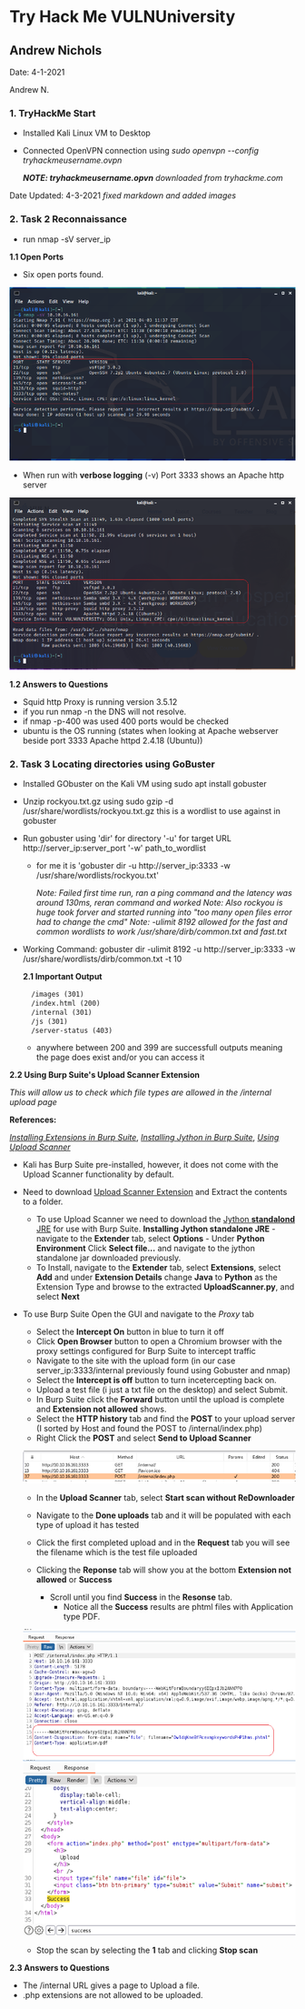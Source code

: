# Try Hack Me VULNUniversity 
## Andrew Nichols


Date: 4-1-2021

Andrew N.

### 1. TryHackMe Start
- Installed Kali Linux VM to Desktop
- Connected OpenVPN connection using *sudo openvpn --config tryhackmeusername.ovpn* 
	
	***NOTE: tryhackmeusername.opvn** downloaded from tryhackme.com*

Date Updated: 4-3-2021 *fixed markdown and added images*
### 2. Task 2 Reconnaissance
- run nmap -sV server_ip 

**1.1 Open Ports**
	
- Six open ports found.

![image info](./Images/t2_nmap_output.png)


- When run with **verbose logging** (-v) Port 3333 shows an Apache http server

![image info](./Images/t2_nmap_verboseoutput.png)

**1.2 Answers to Questions**

- Squid http Proxy is running version 3.5.12
- if you run nmap -n the DNS will not resolve.
- if nmap -p-400 was used 400 ports would be checked
- ubuntu is the OS running (states when looking at Apache webserver beside port 3333 Apache httpd 2.4.18 (Ubuntu))


### 2. Task 3 Locating directories using GoBuster

- Installed GObuster on the Kali VM using sudo apt install gobuster
- Unzip rockyou.txt.gz using sudo gzip -d /usr/share/wordlists/rockyou.txt.gz this is a wordlist to use against in gobuster
- Run gobuster using 'dir' for directory '-u' for target URL http://server_ip:server_port '-w' path_to_wordlist
	- for me it is 'gobuster dir -u http://server_ip:3333 -w /usr/share/wordlists/rockyou.txt'
		
		*Note: Failed first time run, ran a ping command and the latency was around 130ms, reran command and worked*
		*Note: Also rockyou is huge took forver and started running into "too many open files error had to change the cmd"*
		*Note: -ulimit 8192 allowed for the fast and common wordlists to work /usr/share/dirb/common.txt and fast.txt*

- Working Command:  gobuster dir -ulimit 8192 -u http://server_ip:3333 -w /usr/share/wordlists/dirb/common.txt -t 10
		
	**2.1 Important Output**
		

		/images (301)
		/index.html (200)
		/internal (301)
		/js (301)
		/server-status (403)
	
	- anywhere between 200 and 399 are successfull outputs meaning the page does exist and/or you can access it

		 
**2.2 Using Burp Suite's Upload Scanner Extension**

*This will allow us to check which file types are allowed in the /internal upload page*

**References:** 

*[Installing Extensions in Burp Suite](https://portswigger.net/support/how-to-install-an-extension-in-burp-suite)*, 
*[Installing Jython in Burp Suite](https://gracefulsecurity.com/burp-suite-extensions-installing-jython-and-adding-an-extension/)*,
*[Using Upload Scanner](https://www.modzero.com/share/uploadscanner/UploadScanner_101_Basics.mp4)*

- Kali has Burp Suite pre-installed, however, it does not come with the Upload Scanner functionality by default.
- Need to download [Upload Scanner Extension](https://portswigger.net/bappstore/b2244cbb6953442cb3c82fa0a0d908fa "Upload Scanner") and Extract the contents to a folder.
	- To use Upload Scanner we need to download the [Jython **standalond** JRE](https://www.jython.org/download "Jython Download Page") for use with Burp Suite.
		**Installing Jython standalone JRE**
			- navigate to the **Extender** tab, select  **Options**
			- Under **Python Environment** Click **Select file...** and navigate to the jython standalone jar downloaded previously.
	- To Install, navigate to the **Extender** tab, select **Extensions**, select **Add** and under **Extension Details** change **Java** to **Python** as the Extension Type and browse to the extracted **UploadScanner.py**, and select **Next**

- To use Burp Suite Open the GUI and navigate to the *Proxy* tab
	- Select the **Intercept On** button in blue to turn it off
	- Click **Open Browser** button to open a Chromium browser with the proxy settings configured for Burp Suite to intercept traffic
	- Navigate to the site with the upload form (in our case server_ip:3333/internal previously found using Gobuster and nmap)
	- Select the **Intercept is off** button to turn incetercepting back on.
	- Upload a test file (i just a txt file on the desktop) and select Submit.
	- In Burp Suite click the **Forward** button until the upload is complete and **Extension not allowed** shows.
	- Select the **HTTP history** tab and find the **POST** to your upload server (I sorted by Host and found the POST to /internal/index.php)
	- Right Click the **POST** and select **Send to Upload Scanner**

    ![image info](./Images/burp_history_post.png)
	
	- In the **Upload Scanner** tab, select **Start scan without ReDownloader**
	- Navigate to the **Done uploads** tab and it will be populated with each type of upload it has tested
	- Click the first completed upload and in the **Request** tab you will see the filename which is the test file uploaded
	- Clicking the **Reponse** tab will show you at the bottom **Extension not allowed** or **Success**

		- Scroll until you find **Success** in the **Resonse** tab.
			- Notice all the **Success** results are phtml files with Application type PDF.

	![image info](./Images/burp_success_request.png)
	![image info](./Images/burp_success_response.png)
	
	- Stop the scan by selecting the **1** tab and clicking **Stop scan**




**2.3 Answers to Questions**

- The /internal URL gives a page to Upload a file. 
- .php extensions are not allowed to be uploaded.


